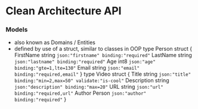 # Clean Architecture API 

### Models
- also known as Domains / Entities
- defined by use of a struct, similar to classes in OOP
  type Person struct {
    FirstName string `json:"firstname" binding:"required"`
    LastName  string `json:"lastname" binding:"required"`
    Age       int8   `json:"age" binding:"gte=1,lte=130"`
    Email     string `json:"email" binding:"required,email"`
  }
  type Video struct {
    Title       string `json:"title" binding:"min=2,max=50" validate:"is-cool"`
    Description string `json:"description" binding:"max=20"`
    URL         string `json:"url" binding:"required,url"`
    Author      Person `json:"author" binding:"required"`
  }


